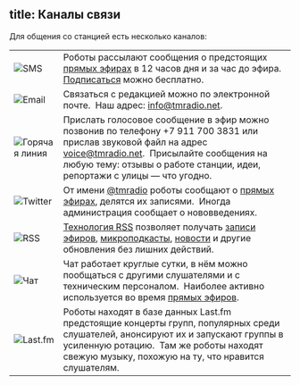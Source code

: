 title: Каналы связи
---
Для общения со станцией есть несколько каналов:

<table>
<tbody>
<tr>
 <td><img src="/images/sms.png" alt="SMS" title="SMS"/></td>
 <td>Роботы рассылают сообщения о предстоящих <a href="/live/">прямых эфирах</a> в 12 часов дня и за час до эфира.  <a href="/live/sms/">Подписаться</a> можно бесплатно.</td>
</tr>
<tr>
 <td><img src="/images/email.png" alt="Email" title="Email"/></td>
 <td>Связаться с редакцией можно по электронной почте.  Наш адрес: <a href="mailto:info@tmradio.net">info@tmradio.net</a>.</td>
</tr>
<tr>
 <td><img src="/images/phone.png" alt="Горячая линия" title="Горячая линия"/></td>
 <td>Прислать голосовое сообщение в эфир можно позвонив по телефону +7 911 700 3831 или прислав звуковой файл на адрес <a href="mailto:voice@tmradio.net">voice@tmradio.net</a>.  Присылайте сообщения на любую тему: отзывы о работе станции, идеи, репортажи с улицы — что угодно.</td>
</tr>
<tr>
 <td><img src="/images/twitter.png" alt="Twitter" title="Twitter"/></td>
 <td>От имени <a target="_blank" href="http://twitter.com/tmradio">@tmradio</a> роботы сообщают о <a href="/live/">прямых эфирах</a>, делятся их записями.  Иногда администрация сообщает о нововведениях.</td>
</tr>
<tr>
 <td><img src="/images/rss.png" alt="RSS" title="RSS"/></td>
 <td><a target="_blank" href="http://orss.ru/">Технология RSS</a> позволяет получать <a href="/podcast/">записи эфиров</a>, <a href="/programs/mcast/">микроподкасты</a>, <a href="/blog/">новости</a> и другие обновления без лишних действий.</td>
</tr>
<tr>
 <td><img src="/images/chat.png" alt="Чат" title="Чат"/></td>
 <td>Чат работает круглые сутки, в нём можно пообщаться с другими слушателями и с техническим персоналом.  Наиболее активно используется во время <a href="/live/">прямых эфиров</a>.</td>
</tr>
<tr>
 <td><img src="/images/lastfm.png" alt="Last.fm" title="Last.fm"/></td>
 <td>Роботы находят в базе данных Last.fm предстоящие концерты групп, популярных среди слушателей, анонсируют их и запускают группы в усиленную ротацию.  Там же роботы находят свежую музыку, похожую на ту, что нравится слушателям.</td>
</tr>
</tbody>
</table>
